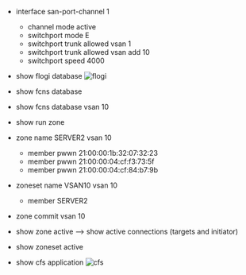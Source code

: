 
* interface san-port-channel 1
  * channel mode active
  * switchport mode E
  * switchport trunk allowed vsan 1
  * switchport trunk allowed vsan add 10
  * switchport speed 4000
* show flogi database
![flogi](https://user-images.githubusercontent.com/53332783/143298187-8caf9500-cb75-4e56-809e-ec5ad307a518.PNG)

* show fcns database
* show fcns database vsan 10

* show run zone
* zone name SERVER2 vsan 10
  * member pwwn 21:00:00:1b:32:07:32:23
  * member pwwn 21:00:00:04:cf:f3:73:5f
  * member pwwn 21:00:00:04:cf:84:b7:9b
* zoneset name VSAN10 vsan 10
  * member SERVER2
* zone commit vsan 10


* show zone active --> show active connections (targets and initiator) 
* show zoneset active
* show cfs application
![cfs](https://user-images.githubusercontent.com/53332783/143297642-c1944efe-8128-4aba-b3ae-81cf6e5528be.PNG)

